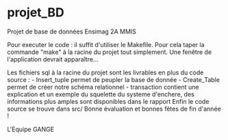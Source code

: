 # projet_BD

Projet de base de données Ensimag 2A MMIS

Pour executer le code : il suffit d'utiliser le Makefile.
Pour cela taper la commande "make" à la racine du projet tout simplement. Une fenêtre de l'application devrait apparaître...

Les fichiers sql à la racine du projet sont les livrables en plus du code source  :
	- Insert_tuple permet de peupler la base de donnée 
	- Create_Table permet de créer notre schéma relationnel
	- transaction contient une explication et un exemple du squelette du systeme d'enchere, 
		des informations plus amples sont disponibles dans le rapport
Enfin le code source se trouve dans src/
Bonne évaluation et bonnes fêtes de fin d'année !



L'Equipe GANGE


